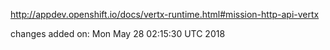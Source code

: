 http://appdev.openshift.io/docs/vertx-runtime.html#mission-http-api-vertx

 
 changes added on: Mon May 28 02:15:30 UTC 2018